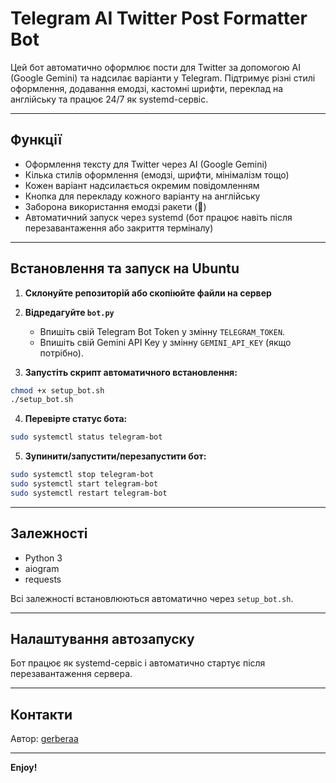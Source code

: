 # Telegram AI Twitter Post Formatter Bot

Цей бот автоматично оформлює пости для Twitter за допомогою AI (Google Gemini) та надсилає варіанти у Telegram. Підтримує різні стилі оформлення, додавання емодзі, кастомні шрифти, переклад на англійську та працює 24/7 як systemd-сервіс.

---

## Функції
- Оформлення тексту для Twitter через AI (Google Gemini)
- Кілька стилів оформлення (емодзі, шрифти, мінімалізм тощо)
- Кожен варіант надсилається окремим повідомленням
- Кнопка для перекладу кожного варіанту на англійську
- Заборона використання емодзі ракети (🚀)
- Автоматичний запуск через systemd (бот працює навіть після перезавантаження або закриття терміналу)

---

## Встановлення та запуск на Ubuntu

1. **Склонуйте репозиторій або скопіюйте файли на сервер**

2. **Відредагуйте `bot.py`**
   - Впишіть свій Telegram Bot Token у змінну `TELEGRAM_TOKEN`.
   - Впишіть свій Gemini API Key у змінну `GEMINI_API_KEY` (якщо потрібно).

3. **Запустіть скрипт автоматичного встановлення:**

```bash
chmod +x setup_bot.sh
./setup_bot.sh
```

4. **Перевірте статус бота:**

```bash
sudo systemctl status telegram-bot
```

5. **Зупинити/запустити/перезапустити бот:**

```bash
sudo systemctl stop telegram-bot
sudo systemctl start telegram-bot
sudo systemctl restart telegram-bot
```

---

## Залежності
- Python 3
- aiogram
- requests

Всі залежності встановлюються автоматично через `setup_bot.sh`.

---

## Налаштування автозапуску
Бот працює як systemd-сервіс і автоматично стартує після перезавантаження сервера.

---

## Контакти
Автор: [gerberaa](https://github.com/gerberaa)

---

**Enjoy!** 